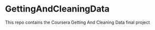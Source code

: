 GettingAndCleaningData
======================

This repo contains the Coursera Getting And Cleaning Data final project
